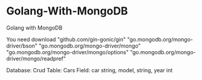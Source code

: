 # Golang-With-MongoDB
Golang with MongoDB

You need download 
"github.com/gin-gonic/gin"
	"go.mongodb.org/mongo-driver/bson"
	"go.mongodb.org/mongo-driver/mongo"
	"go.mongodb.org/mongo-driver/mongo/options"
	"go.mongodb.org/mongo-driver/mongo/readpref"
  
  Database: Crud 
  Table: Cars 
  Field: car string, model, string, year int
